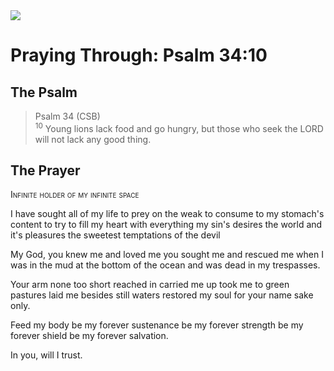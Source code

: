 <img class="intro-right" src="/images/art-paris-psalter.jpg">

# Praying Through: Psalm 34:10

## The Psalm

>Psalm 34 (CSB)  
><sup>10</sup> Young lions lack food and go hungry, but those who seek the LORD will not lack any good thing. 

## The Prayer

<div style="font-variant: small-caps;">
Infinite holder of my infinite space
</div>


I have sought all of my life
  to prey on the weak
  to consume to my stomach's content
  to try to fill my heart
  with everything
  my sin's desires
  the world and it's pleasures
  the sweetest temptations of the devil

My God,
  you knew me
  and loved me
  you sought me
  and rescued me
  when I was in the mud
  at the bottom of the ocean
  and was dead in my trespasses.

Your arm
  none too short
  reached in
  carried me up
  took me to green pastures
  laid me besides still waters
  restored my soul
  for your name sake only.

Feed my body
  be my forever sustenance
  be my forever strength
  be my forever shield
  be my forever salvation.

In you, will I trust.
